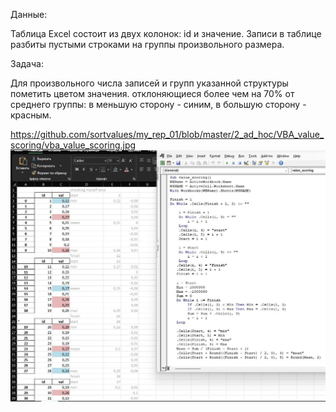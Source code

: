 Данные:

Таблица Excel состоит из двух колонок: id и значение. Записи в таблице разбиты пустыми строками на группы произвольного размера.

Задача:

Для произвольного числа записей и групп указанной структуры пометить цветом значения. отклоняющиеся более чем на 70% от среднего группы: в меньшую сторону - синим, в большую сторону - красным.

https://github.com/sortvalues/my_rep_01/blob/master/2_ad_hoc/VBA_value_scoring/vba_value_scoring.jpg
![](/2_ad_hoc/VBA_value_scoring/vba_value_scoring.jpg?raw=true "")
